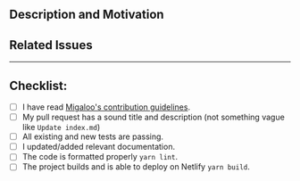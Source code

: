 ## Description and Motivation

<!--

    Please write a description of what this PR is changing, removing or adding, and why. Consider including before/after
    comparisons.

-->

## Related Issues

<!--

    Add the list of issues related to this PR from the [issue tracker](https://github.com/White-Whale-Defi-Platform/migaloo-frontend/issues).
    Indicate, which of these issues are resolved or fixed by this PR, like #XXXX, where XXXX is the issue number.

-->

---

## Checklist:

<!--

    Thanks for contributing to White Whale Migaloo!

    Before you file this pull request, please follow the items on this checklist and put an x in each of the boxes,
    like this: [x].

    Make sure to follow the guidelines, so we can process this PR as fast as possible.

    Pull Requests targeted against the main branch will be auto-deployed on a separate preview URL

-->

- [ ] I have read [Migaloo's contribution guidelines](https://github.com/White-Whale-Defi-Platform/migaloo-frontend/blob/main/CONTRIBUTING.md).
- [ ] My pull request has a sound title and description (not something vague like `Update index.md`)
- [ ] All existing and new tests are passing.
- [ ] I updated/added relevant documentation.
- [ ] The code is formatted properly `yarn lint`.
- [ ] The project builds and is able to deploy on Netlify `yarn build`.
